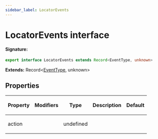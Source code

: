 ```yaml
---
sidebar_label: LocatorEvents
---
```


# LocatorEvents interface

#### Signature:

```typescript
export interface LocatorEvents extends Record<EventType, unknown>
```

**Extends:** Record&lt;[EventType](./puppeteer.eventtype.md), unknown&gt;

## Properties

<table><thead><tr><th>

Property

</th><th>

Modifiers

</th><th>

Type

</th><th>

Description

</th><th>

Default

</th></tr></thead>
<tbody><tr><td>

action

</td><td>

</td><td>

undefined

</td><td>

</td><td>

</td></tr>
</tbody></table>
